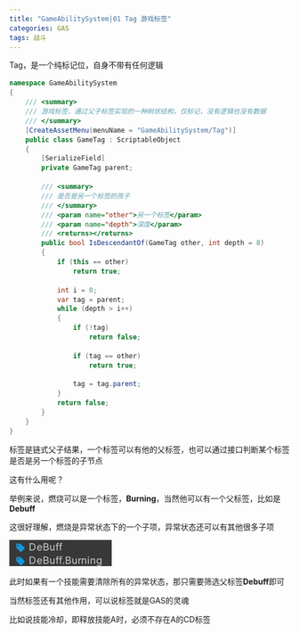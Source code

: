 ```yaml
---
title: "GameAbilitySystem|01 Tag 游戏标签"
categories: GAS
tags: 战斗
---
```


Tag，是一个纯标记位，自身不带有任何逻辑

```c#
namespace GameAbilitySystem
{
    /// <summary>
    /// 游戏标签，通过父子标签实现的一种树状结构，仅标记，没有逻辑也没有数据
    /// </summary>
    [CreateAssetMenu(menuName = "GameAbilitySystem/Tag")]
    public class GameTag : ScriptableObject
    {
        [SerializeField]
        private GameTag parent;
        
        /// <summary>
        /// 是否是另一个标签的孩子
        /// </summary>
        /// <param name="other">另一个标签</param>
        /// <param name="depth">深度</param>
        /// <returns></returns>
        public bool IsDescendantOf(GameTag other, int depth = 8)
        {
            if (this == other)
                return true;
            
            int i = 0;
            var tag = parent;
            while (depth > i++)
            {
                if (!tag) 
                    return false;

                if (tag == other) 
                    return true;

                tag = tag.parent;
            }
            return false;
        }
    }
}
```

标签是链式父子结果，一个标签可以有他的父标签，也可以通过接口判断某个标签是否是另一个标签的子节点

这有什么用呢？

举例来说，燃烧可以是一个标签，**Burning**，当然他可以有一个父标签，比如是**Debuff**

这很好理解，燃烧是异常状态下的一个子项，异常状态还可以有其他很多子项

![image-20231113113016271](https://raw.githubusercontent.com/Gasskin/CloudImg/master/img/202311131130336.png)

此时如果有一个技能需要清除所有的异常状态，那只需要筛选父标签**Debuff**即可

当然标签还有其他作用，可以说标签就是GAS的灵魂

比如说技能冷却，即释放技能A时，必须不存在A的CD标签
